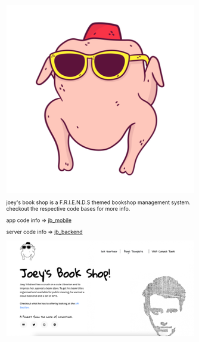 

![app icon.](jb_mobile/z_extras/ic_launcher-playstore.png)


joey's book shop is a F.R.I.E.N.D.S themed bookshop management system. checkout the respective code bases for more info.

app code info  => [jb_mobile](jb_mobile)  

server code info => [jb_backend](jb_backend)


![website](jb_backend/static/images/website.png)
